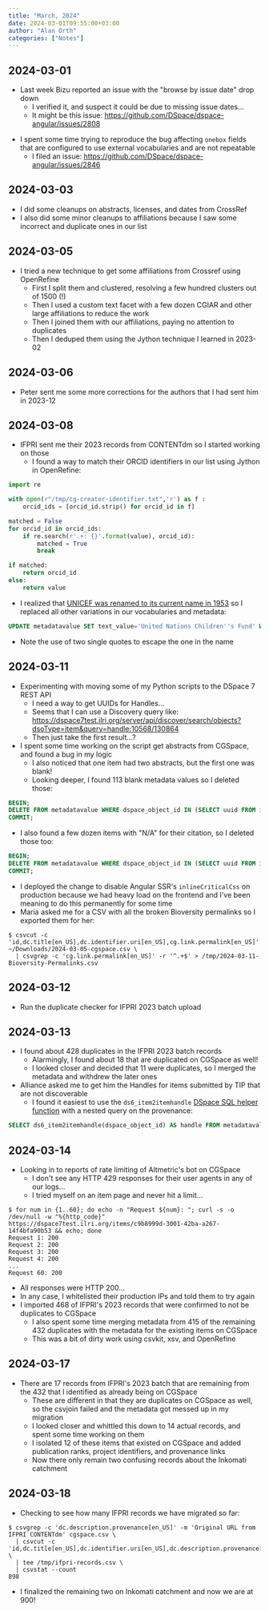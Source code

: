 ```yaml
---
title: "March, 2024"
date: 2024-03-01T09:55:00+03:00
author: "Alan Orth"
categories: ["Notes"]
---
```


## 2024-03-01

- Last week Bizu reported an issue with the "browse by issue date" drop down
  - I verified it, and suspect it could be due to missing issue dates...
  - It might be this issue: https://github.com/DSpace/dspace-angular/issues/2808

<!--more-->

- I spent some time trying to reproduce the bug affecting `onebox` fields that are configured to use external vocabularies and are not repeatable
  - I filed an issue: https://github.com/DSpace/dspace-angular/issues/2846

## 2024-03-03

- I did some cleanups on abstracts, licenses, and dates from CrossRef
- I also did some minor cleanups to affiliations because I saw some incorrect and duplicate ones in our list

## 2024-03-05

- I tried a new technique to get some affiliations from Crossref using OpenRefine
  - First I split them and clustered, resolving a few hundred clusters out of 1500 (!)
  - Then I used a custom text facet with a few dozen CGIAR and other large affiliations to reduce the work
  - Then I joined them with our affiliations, paying no attention to duplicates
  - Then I deduped them using the Jython technique I learned in 2023-02

## 2024-03-06

- Peter sent me some more corrections for the authors that I had sent him in 2023-12

## 2024-03-08

- IFPRI sent me their 2023 records from CONTENTdm so I started working on those
  - I found a way to match their ORCID identifiers in our list using Jython in OpenRefine:

```python
import re

with open(r"/tmp/cg-creator-identifier.txt",'r') as f :
    orcid_ids = [orcid_id.strip() for orcid_id in f]

matched = False
for orcid_id in orcid_ids:
    if re.search(r'.+: {}'.format(value), orcid_id):
        matched = True
        break

if matched:
    return orcid_id
else:
    return value
```


- I realized that [UNICEF was renamed to its current name in 1953](https://www.unicef.org/about-unicef/frequently-asked-questions#3) so I replaced all other variations in our vocabularies and metadata:

```sql
UPDATE metadatavalue SET text_value='United Nations Children''s Fund' WHERE dspace_object_id IN (SELECT uuid FROM item) AND text_value IN ('United Nations International Children''s Emergency Fund', 'United Nations International Children''s Emergency Fund', 'UNICEF');
```

- Note the use of two single quotes to escape the one in the name

## 2024-03-11

- Experimenting with moving some of my Python scripts to the DSpace 7 REST API
  - I need a way to get UUIDs for Handles...
  - Seems that I can use a Discovery query like: https://dspace7test.ilri.org/server/api/discover/search/objects?dsoType=item&query=handle:10568/130864
  - Then just take the first result...?
- I spent some time working on the script get abstracts from CGSpace, and found a bug in my logic
  - I also noticed that one item had two abstracts, but the first one was blank!
  - Looking deeper, I found 113 blank metadata values so I deleted those:

```sql
BEGIN;
DELETE FROM metadatavalue WHERE dspace_object_id IN (SELECT uuid FROM item) AND text_value='';
COMMIT;
```

- I also found a few dozen items with "N/A" for their citation, so I deleted those too:

```sql
BEGIN;
DELETE FROM metadatavalue WHERE dspace_object_id IN (SELECT uuid FROM item) AND text_value='N/A' AND metadata_field_id=146;
COMMIT;
```

- I deployed the change to disable Angular SSR's `inlineCriticalCss` on production because we had heavy load on the frontend and I've been meaning to do this permanently for some time
- Maria asked me for a CSV with all the broken Bioversity permalinks so I exported them for her:

```console
$ csvcut -c 'id,dc.title[en_US],dc.identifier.uri[en_US],cg.link.permalink[en_US]' ~/Downloads/2024-03-05-cgspace.csv \
  | csvgrep -c 'cg.link.permalink[en_US]' -r '^.+$' > /tmp/2024-03-11-Bioversity-Permalinks.csv
```

## 2024-03-12

- Run the duplicate checker for IFPRI 2023 batch upload

## 2024-03-13

- I found about 428 duplicates in the IFPRI 2023 batch records
  - Alarmingly, I found about 18 that are duplicated on CGSpace as well!
  - I looked closer and decided that 11 were duplicates, so I merged the metadata and withdrew the later ones
- Alliance asked me to get him the Handles for items submitted by TIP that are not discoverable
  - I found it easiest to use the `ds6_item2itemhandle` [DSpace SQL helper function](https://wiki.lyrasis.org/display/DSPACE/Helper+SQL+functions+for+DSpace+6) with a nested query on the provenance:

```sql
SELECT ds6_item2itemhandle(dspace_object_id) AS handle FROM metadatavalue WHERE dspace_object_id IN (SELECT uuid FROM item WHERE NOT discoverable) AND metadata_field_id=28 AND text_value LIKE 'Submitted by Alliance TIP Submit%';
```

## 2024-03-14

- Looking in to reports of rate limiting of Altmetric's bot on CGSpace
  - I don't see any HTTP 429 responses for their user agents in any of our logs...
  - I tried myself on an item page and never hit a limit...

```console
$ for num in {1..60}; do echo -n "Request ${num}: "; curl -s -o /dev/null -w "%{http_code}" https://dspace7test.ilri.org/items/c9b8999d-3001-42ba-a267-14f4bfa90b53 && echo; done
Request 1: 200
Request 2: 200
Request 3: 200
Request 4: 200
...
Request 60: 200
```

- All responses were HTTP 200...
- In any case, I whitelisted their production IPs and told them to try again
- I imported 468 of IFPRI's 2023 records that were confirmed to not be duplicates to CGSpace
  - I also spent some time merging metadata from 415 of the remaining 432 duplicates with the metadata for the existing items on CGSpace
  - This was a bit of dirty work using csvkit, xsv, and OpenRefine

## 2024-03-17

- There are 17 records from IFPRI's 2023 batch that are remaining from the 432 that I identified as already being on CGSpace
  - These are different in that they are duplicates on CGSpace as well, so the csvjoin failed and the metadata got messed up in my migration
  - I looked closer and whittled this down to 14 actual records, and spent some time working on them
  - I isolated 12 of these items that existed on CGSpace and added publication ranks, project identifiers, and provenance links
  - Now there only remain two confusing records about the Inkomati catchment

## 2024-03-18

- Checking to see how many IFPRI records we have migrated so far:

```console
$ csvgrep -c 'dc.description.provenance[en_US]' -m 'Original URL from IFPRI CONTENTdm' cgspace.csv \
  | csvcut -c 'id,dc.title[en_US],dc.identifier.uri[en_US],dc.description.provenance[en_US],dcterms.type[en_US]' \
  | tee /tmp/ifpri-records.csv \
  | csvstat --count
898
```

- I finalized the remaining two on Inkomati catchment and now we are at 900!

<!-- vim: set sw=2 ts=2: -->
